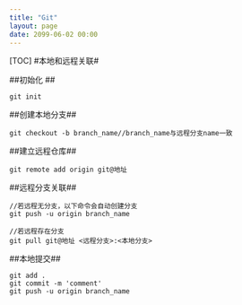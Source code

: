 ```yaml
---
title: "Git"
layout: page
date: 2099-06-02 00:00
---
```

[TOC]
#本地和远程关联#

##初始化 ##

	git init

##创建本地分支##

	git checkout -b branch_name//branch_name与远程分支name一致

##建立远程仓库##

	git remote add origin git@地址

##远程分支关联##

	//若远程无分支，以下命令会自动创建分支
	git push -u origin branch_name
	
	//若远程存在分支
	git pull git@地址 <远程分支>:<本地分支>
	
##本地提交##

	git add .
	git commit -m 'comment'
	git push -u origin branch_name
